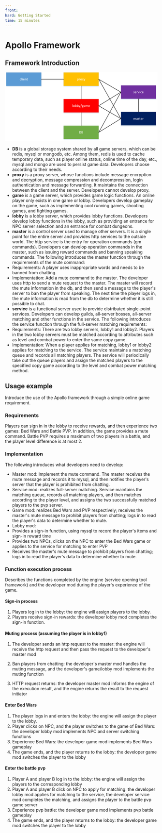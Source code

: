 ```yaml
--- 
front: 
hard: Getting Started 
time: 15 minutes 
--- 
```


# Apollo Framework 
## Framework Introduction 
![](./images/apollo_framework.png) 

- **DB** is a global storage system shared by all game servers, which can be redis, mysql or mongodb, etc. Among them, redis is used to cache temporary data, such as player online status, online time of the day, etc., mysql and mongo are used to persist game data. Developers choose according to their needs. 
- **proxy** is a proxy server, whose functions include message encryption and decryption, message compression and decompression, login authentication and message forwarding. It maintains the connection between the client and the server. Developers cannot develop proxy. 
- **game** is a game server, which provides game logic functions. An online player only exists in one game or lobby. Developers develop gameplay on the game, such as implementing cool running games, shooting games, and fighting games. 
- **lobby** is a lobby server, which provides lobby functions. Developers develop lobby functions in the lobby, such as providing an entrance for NPC server selection and an entrance for combat dungeons. 
- **master** is a control server used to manage other servers. It is a single point for the entire server and provides http services to the outside world. The http service is the entry for operation commands (gm commands). Developers can develop operation commands in the master, such as issuing reward commands and banning speaking commands. The following introduces the master function through the requirements of the mute command: 
- Requirements: A player uses inappropriate words and needs to be banned from chatting. 
- Implementation: Add a mute command to the master. The developer uses http to send a mute request to the master. The master will record the mute information in the db, and then send a message to the player's server to ban the player from speaking. The next time the player logs in, the mute information is read from the db to determine whether it is still possible to chat. 
- **service** is a functional server used to provide distributed single-point services. Developers can develop guilds, all-server bosses, all-server matching and other functions in the service. The following introduces the service function through the full-server matching requirements: 
- Requirements: There are two lobby servers, lobby1 and lobby2. Players in the two lobby servers must be matched according to attributes such as level and combat power to enter the same copy game. 
- Implementation: When a player applies for matching, lobby1 or lobby2 applies for matching to the service. The service maintains a matching queue and records all matching players. The service will periodically take out the queue players and assign the matched players to the specified copy game according to the level and combat power matching method. 

## Usage example 

Introduce the use of the Apollo framework through a simple online game requirement. 
### Requirements 
Players can sign in in the lobby to receive rewards, and then experience two games: Bed Wars and Battle PVP. In addition, the game provides a mute command. Battle PVP requires a maximum of two players in a battle, and the player level difference is at most 2. 
### Implementation 

The following introduces what developers need to develop: 

- Master mod: Implement the mute command. The master receives the mute message and records it to mysql, and then notifies the player's server that the player is prohibited from chatting.
- Service mod: realizes full-server matching. Service maintains the matching queue, records all matching players, and then matches according to the player level, and assigns the two successfully matched players to the pvp server. 
- Game mod: realizes Bed Wars and PVP respectively; receives the master's mute message to prohibit players from chatting; logs in to read the player's data to determine whether to mute. 
- Lobby mod: 
- Provides a sign-in function, using mysql to record the player's items and sign-in reward time 
- Provides two NPCs, clicks on the NPC to enter the Bed Wars game or applies to the service for matching to enter PVP 
- Receives the master's mute message to prohibit players from chatting; logs in to read the player's data to determine whether to mute. 
### Function execution process 

Describes the functions completed by the engine (service opening tool framework) and the developer mod during the player's experience of the game. 

#### Sign-in process 
1. Players log in to the lobby: the engine will assign players to the lobby. 
2. Players receive sign-in rewards: the developer lobby mod completes the sign-in function. 
#### Muting process (assuming the player is in lobby1) 
1. The developer sends an http request to the master: the engine will receive the http request and then pass the request to the developer's master mod 
2. Ban players from chatting: the developer's master mod handles the muting message, and the developer's game/lobby mod implements the muting function

3. HTTP request returns: the developer master mod informs the engine of the execution result, and the engine returns the result to the request initiator 
#### Enter Bed Wars 
1. The player logs in and enters the lobby: the engine will assign the player to the lobby. 
2. Player clicks on NPC, and the player switches to the game of Bed Wars: the developer lobby mod implements NPC and server switching functions 
3. Experience Bed Wars: the developer game mod implements Bed Wars gameplay 
4. The game ends, and the player returns to the lobby: the developer game mod switches the player to the lobby 
#### Enter the battle pvp 
1. Player A and player B log in to the lobby: the engine will assign the players to the corresponding lobby 
2. Player A and player B click on NPC to apply for matching: the developer lobby mod applies for matching to the service, the developer service mod completes the matching, and assigns the player to the battle pvp game server 
4. Experience pvp battle: the developer game mod implements pvp battle gameplay 
4. The game ends, and the player returns to the lobby: the developer game mod switches the player to the lobby